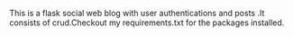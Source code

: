 This is a flask social web blog with user authentications and posts .It consists of crud.Checkout my requirements.txt for the packages installed.